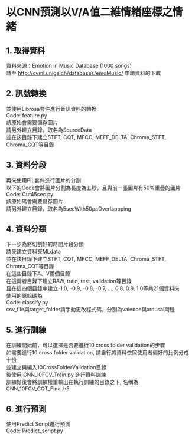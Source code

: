# 以CNN預測以V/A值二維情緒座標之情緒

## 1. 取得資料
資料來源：Emotion in Music Database (1000 songs) \
請至 http://cvml.unige.ch/databases/emoMusic/ 申請資料的下載

## 2. 訊號轉換
並使用Librosa套件進行音訊資料的轉換 \
Code: feature.py \
該原始會需要儲存圖片 \
請另外建立目錄，取名為SourceData \
並在該目錄下建立STFT, CQT, MFCC, MEFF_DELTA, Chroma_STFT, Chroma_CQT等目錄

## 3. 資料分段
再來使用PIL套件進行圖片的分割 \
以下的Code會將圖片分割為長度為五秒，且與前一張圖片有50%重疊的圖片 \
Code: Cut45sec.py \
該原始碼會需要儲存圖片 \
請另外建立目錄，取名為5secWith50paOverlappping

## 4. 資料分類
下一步為將切割好的時間片段分類 \
請先建立資料夾MLdata \
並在該目錄下建立STFT, CQT, MFCC, MEFF_DELTA, Chroma_STFT, Chroma_CQT等目錄 \
在這些目錄下A、V兩個目錄 \
在這兩者目錄下建立RAW, train, test, validation等目錄 \
且在這四個目錄中建立-1.0, -0.9, -0.8, -0.7, ..., 0.8, 0.9, 1.0等共21個資料夾 \
使用的原始碼為 \
Code: classify.py \
csv_file與target_folder請手動更改程式碼，分別為valence與arousal兩種

## 5. 進行訓練
在訓練開始前，可以選擇是否要進行10 cross folder validation的步驟\
如需要進行10 cross folder validation, 請自行將資料依照使用者偏好的比例分成十份\
並建立與編入10CrossFolderValidation目錄\
後使用 CNN_10FCV_Train.py 進行資料訓練\
訓練好後會將訓練權重輸出在執行訓練的目錄之下, 名稱為 CNN_10FCV_CQT_Final.h5

## 6. 進行預測
使用Predict Script進行預測\
Code: Predict_script.py
